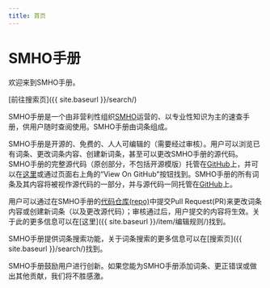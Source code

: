 ```yaml
---
title: 首页
---
```


# SMHO手册

欢迎来到SMHO手册。

[前往搜索页]({{ site.baseurl }}/search/)

SMHO手册是一个由非营利性组织[SMHO](https://s-m-h-o.github.io/)运营的、以专业性知识为主的速查手册，供用户随时查阅使用。SMHO手册由词条组成。

SMHO手册是开源的、免费的、人人可编辑的（需要经过审核）。用户可以浏览已有词条、更改词条内容、创建新词条，甚至可以更改SMHO手册的源代码。SMHO手册的完整源代码（原创部分，不包括开源模版）托管在[GitHub](https://github.com)上，并可以在[这里](https://github.com/S-M-H-O/handbook)或通过页面右上角的“View On GitHub”按钮找到。SMHO手册的所有词条及其内容将被视作源代码的一部分，并与源代码一同托管在[GitHub](https://github.com)上。

用户可以通过在SMHO手册的[代码仓库(repo)](https://github.com/S-M-H-O/handbook)中提交Pull Request(PR)来更改词条内容或创建新词条（以及更改源代码）；审核通过后，用户提交的内容将生效。关于此的更多信息可以在[这里]({{ site.baseurl }}/item/编辑规则/)找到。

SMHO手册提供词条搜索功能，关于词条搜索的更多信息可以在[搜索页]({{ site.baseurl }}/search/)找到。

SMHO手册鼓励用户进行创新。如果您能为SMHO手册添加词条、更正错误或做出其他贡献，我们将不胜感激。
